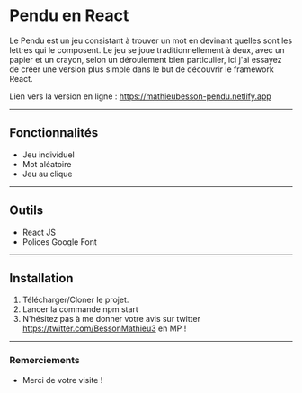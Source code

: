 # Pendu en React 

Le Pendu est un jeu consistant à trouver un mot en devinant quelles sont les lettres qui le composent. Le jeu se joue traditionnellement à deux, avec un papier et un crayon, selon un déroulement bien particulier, ici j'ai essayez de créer une version plus simple dans le but de découvrir le framework React.

Lien vers la version en ligne : https://mathieubesson-pendu.netlify.app 

---

## Fonctionnalités

* Jeu individuel
* Mot aléatoire 
* Jeu au clique

---

## Outils

* React JS
* Polices Google Font

---

## Installation

1. Télécharger/Cloner le projet.
2. Lancer la commande npm start
3. N'hésitez pas à me donner votre avis sur twitter https://twitter.com/BessonMathieu3 en MP !

---

### Remerciements

* Merci de votre visite !
